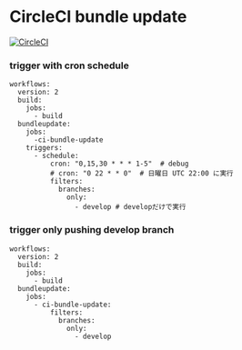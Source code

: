 # CircleCI bundle update

[![CircleCI](https://circleci.com/gh/koide-g/circle-ci-auto-bundleupdate/tree/develop.svg?style=svg)](https://circleci.com/gh/koide-g/circle-ci-auto-bundleupdate/tree/develop)


### trigger with cron schedule

```
workflows:
  version: 2
  build:
    jobs:
      - build
  bundleupdate:
    jobs:
      -ci-bundle-update
    triggers:
      - schedule:
          cron: "0,15,30 * * * 1-5"  # debug
          # cron: "0 22 * * 0"  # 日曜日 UTC 22:00 に実行
          filters:
            branches:
              only:
                - develop # developだけで実行
```

### trigger only pushing develop branch

```
workflows:
  version: 2
  build:
    jobs:
      - build
  bundleupdate:
    jobs:
      - ci-bundle-update:
          filters:
            branches:
              only:
                - develop
```